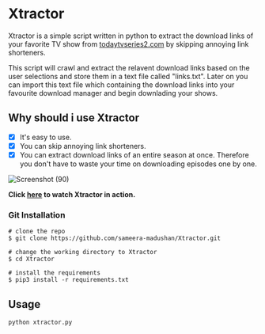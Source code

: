 # Xtractor
Xtractor is a simple script written in python to extract the download links of your favorite TV show from [todaytvseries2.com](http://www.todaytvseries2.com/) by skipping annoying link shorteners. 

This script will crawl and extract the relavent download links based on the user selections and store them in a text file called "links.txt". Later on you can import this text file which containing the download links into your favourite download manager and begin downlading your shows.

## Why should i use Xtractor

- [x] It's easy to use.
- [x] You can skip annoying link shorteners.
- [x] You can extract download links of an entire season at once. Therefore you don't have to waste your time on downloading episodes one by one.

![Screenshot (90)](https://user-images.githubusercontent.com/55880211/77066530-5914b280-6a09-11ea-8cb7-c6f5b0f8f8cd.png)

**Click [here](https://drive.google.com/open?id=1Cm7sI3zwwHZSBfouaTiBcX2LQZQquw5_) to watch Xtractor in action.**

### Git Installation
```
# clone the repo
$ git clone https://github.com/sameera-madushan/Xtractor.git

# change the working directory to Xtractor
$ cd Xtractor

# install the requirements
$ pip3 install -r requirements.txt
```
## Usage
```
python xtractor.py

